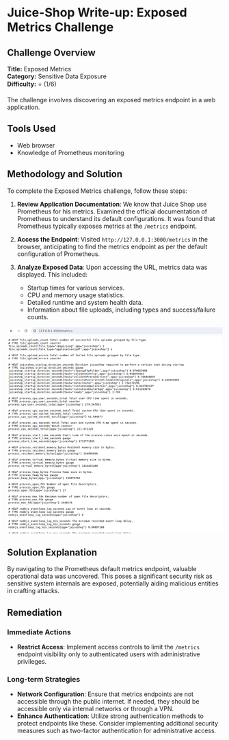 # Juice-Shop Write-up: Exposed Metrics Challenge

## Challenge Overview

**Title:** Exposed Metrics\
**Category:** Sensitive Data Exposure\
**Difficulty:** ⭐ (1/6)

The challenge involves discovering an exposed metrics endpoint in a web application. 

## Tools Used

- Web browser
- Knowledge of Prometheus monitoring

## Methodology and Solution

To complete the Exposed Metrics challenge, follow these steps:

1. **Review Application Documentation**: We know that Juice Shop use Prometheus for his metrics. Examined the official documentation of Prometheus to understand its default configurations. It was found that Prometheus typically exposes metrics at the `/metrics` endpoint.

2. **Access the Endpoint**: Visited `http://127.0.0.1:3000/metrics` in the browser, anticipating to find the metrics endpoint as per the default configuration of Prometheus.

3. **Analyze Exposed Data**: Upon accessing the URL, metrics data was displayed. This included:
   - Startup times for various services.
   - CPU and memory usage statistics.
   - Detailed runtime and system health data.
   - Information about file uploads, including types and success/failure counts.

![metrics](../assets/difficulty1/exposed_metrics_1.png)

## Solution Explanation

By navigating to the Prometheus default metrics endpoint, valuable operational data was uncovered. This poses a significant security risk as sensitive system internals are exposed, potentially aiding malicious entities in crafting attacks.

## Remediation

### Immediate Actions
- **Restrict Access**: Implement access controls to limit the `/metrics` endpoint visibility only to authenticated users with administrative privileges.
  
### Long-term Strategies
- **Network Configuration**: Ensure that metrics endpoints are not accessible through the public internet. If needed, they should be accessible only via internal networks or through a VPN.
- **Enhance Authentication**: Utilize strong authentication methods to protect endpoints like these. Consider implementing additional security measures such as two-factor authentication for administrative access.

